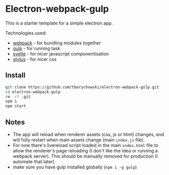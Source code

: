 # Electron-webpack-gulp
This is a starter template for a simple electron app.

Technologies used:
- [webpack](https://webpack.js.org/) - for bundling modules together
- [gulp](https://gulpjs.com) - for running task
- [svelte](https://svelte.dev) - for nicer javascript componentisation
- [stylus](http://stylus-lang.com) - for nicer css


## Install
```sh
git clone https://github.com/tborychowski/electron-webpack-gulp.git
cd electron-webpack-gulp
rm -rf .git
npm i
npm start
```

## Notes
- The app will reload when renderer assets (css, js or html) changes, and will fully restart when main assets change (main `index.js` file).
- For now there's livereload script loaded in the main `index.html` file to allow the renderer's page reloading (I don't like the idea or running a webpack server). This should be manually removed for production (I automate that later).
- make sure you have gulp installed globally (`npm i -g gulp`)

